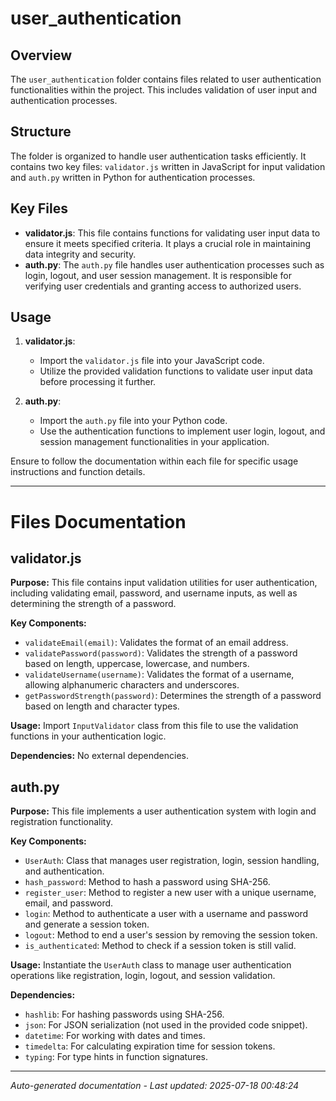 # user_authentication

## Overview
The `user_authentication` folder contains files related to user authentication functionalities within the project. This includes validation of user input and authentication processes.

## Structure
The folder is organized to handle user authentication tasks efficiently. It contains two key files: `validator.js` written in JavaScript for input validation and `auth.py` written in Python for authentication processes.

## Key Files
- **validator.js**: This file contains functions for validating user input data to ensure it meets specified criteria. It plays a crucial role in maintaining data integrity and security.
- **auth.py**: The `auth.py` file handles user authentication processes such as login, logout, and user session management. It is responsible for verifying user credentials and granting access to authorized users.

## Usage
1. **validator.js**:
   - Import the `validator.js` file into your JavaScript code.
   - Utilize the provided validation functions to validate user input data before processing it further.

2. **auth.py**:
   - Import the `auth.py` file into your Python code.
   - Use the authentication functions to implement user login, logout, and session management functionalities in your application.

Ensure to follow the documentation within each file for specific usage instructions and function details.

---

# Files Documentation

## validator.js

**Purpose:** This file contains input validation utilities for user authentication, including validating email, password, and username inputs, as well as determining the strength of a password.

**Key Components:**
- `validateEmail(email)`: Validates the format of an email address.
- `validatePassword(password)`: Validates the strength of a password based on length, uppercase, lowercase, and numbers.
- `validateUsername(username)`: Validates the format of a username, allowing alphanumeric characters and underscores.
- `getPasswordStrength(password)`: Determines the strength of a password based on length and character types.

**Usage:** Import `InputValidator` class from this file to use the validation functions in your authentication logic.

**Dependencies:** No external dependencies.

## auth.py

**Purpose:** This file implements a user authentication system with login and registration functionality.

**Key Components:**
- `UserAuth`: Class that manages user registration, login, session handling, and authentication.
- `hash_password`: Method to hash a password using SHA-256.
- `register_user`: Method to register a new user with a unique username, email, and password.
- `login`: Method to authenticate a user with a username and password and generate a session token.
- `logout`: Method to end a user's session by removing the session token.
- `is_authenticated`: Method to check if a session token is still valid.

**Usage:** Instantiate the `UserAuth` class to manage user authentication operations like registration, login, logout, and session validation.

**Dependencies:**
- `hashlib`: For hashing passwords using SHA-256.
- `json`: For JSON serialization (not used in the provided code snippet).
- `datetime`: For working with dates and times.
- `timedelta`: For calculating expiration time for session tokens.
- `typing`: For type hints in function signatures.

---
*Auto-generated documentation - Last updated: 2025-07-18 00:48:24*
